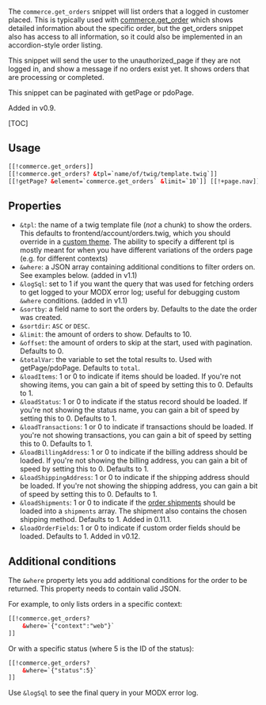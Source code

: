 The `commerce.get_orders` snippet will list orders that a logged in customer placed.  This is typically used with [commerce.get_order](get_order) which shows detailed information about the specific order, but the get_orders snippet also has access to all information, so it could also be implemented in an accordion-style order listing.

This snippet will send the user to the unauthorized_page if they are not logged in, and show a message if no orders exist yet. It shows orders that are processing or completed.

This snippet can be paginated with getPage or pdoPage.
 
Added in v0.9.

[TOC]

## Usage

```` html
[[!commerce.get_orders]]
[[!commerce.get_orders? &tpl=`name/of/twig/template.twig`]]
[[!getPage? &element=`commerce.get_orders` &limit=`10`]] [[!+page.nav]]
````

## Properties

- `&tpl`: the name of a twig template file (_not_ a chunk) to show the orders. This defaults to frontend/account/orders.twig, which you should override in a [custom theme](../Front-end_Theming). The ability to specify a different tpl is mostly meant for when you have different variations of the orders page (e.g. for different contexts)
- `&where`: a JSON array containing additional conditions to filter orders on. See examples below. (added in v1.1)
- `&logSql`: set to 1 if you want the query that was used for fetching orders to get logged to your MODX error log; useful for debugging custom `&where` conditions. (added in v1.1)
- `&sortby`: a field name to sort the orders by. Defaults to the date the order was created.
- `&sortdir`: `ASC` or `DESC`.
- `&limit`: the amount of orders to show. Defaults to 10.
- `&offset`: the amount of orders to skip at the start, used with pagination. Defaults to 0.
- `&totalVar`: the variable to set the total results to. Used with getPage/pdoPage. Defaults to `total`.
- `&loadItems`: 1 or 0 to indicate if items should be loaded. If you're not showing items, you can gain a bit of speed by setting this to 0. Defaults to 1.
- `&loadStatus`: 1 or 0 to indicate if the status record should be loaded. If you're not showing the status name, you can gain a bit of speed by setting this to 0. Defaults to 1.
- `&loadTransactions`: 1 or 0 to indicate if transactions should be loaded. If you're not showing transactions, you can gain a bit of speed by setting this to 0. Defaults to 1.
- `&loadBillingAddress`: 1 or 0 to indicate if the billing address should be loaded. If you're not showing the billing address, you can gain a bit of speed by setting this to 0. Defaults to 1.
- `&loadShippingAddress`: 1 or 0 to indicate if the shipping address should be loaded. If you're not showing the shipping address, you can gain a bit of speed by setting this to 0. Defaults to 1.
- `&loadShipments`: 1 or 0 to indicate if the [order shipments](../Orders/Shipments) should be loaded into a `shipments` array. The shipment also contains the chosen shipping method. Defaults to 1. Added in 0.11.1.
- `&loadOrderFields`: 1 or 0 to indicate if custom order fields should be loaded. Defaults to 1. Added in v0.12.


## Additional conditions

The `&where` property lets you add additional conditions for the order to be returned. This property needs to contain valid JSON. 

For example, to only lists orders in a specific context:

``` html
[[!commerce.get_orders? 
    &where=`{"context":"web"}`
]]
```

Or with a specific status (where 5 is the ID of the status):

``` html
[[!commerce.get_orders? 
    &where=`{"status":5}`
]]
```

Use `&logSql` to see the final query in your MODX error log.
